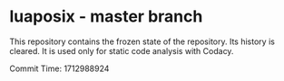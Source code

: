 # luaposix - master branch

This repository contains the frozen state of the repository.
Its history is cleared. It is used only for static code
analysis with Codacy.

Commit Time: 1712988924